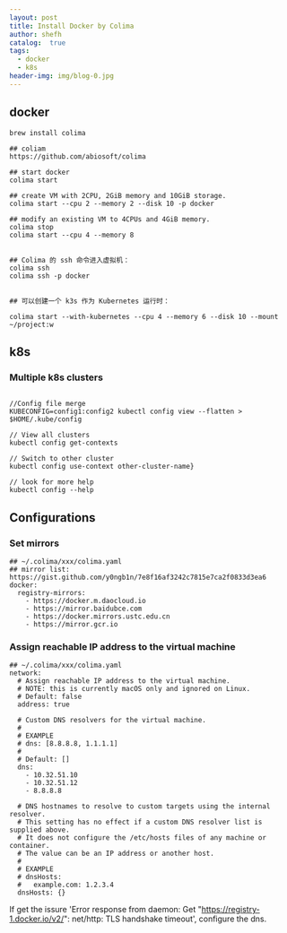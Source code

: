 ```yaml
---
layout: post
title: Install Docker by Colima
author: shefh
catalog:  true
tags:
  - docker
  - k8s
header-img: img/blog-0.jpg
---
```


## docker

```
brew install colima

## coliam
https://github.com/abiosoft/colima

## start docker
colima start

## create VM with 2CPU, 2GiB memory and 10GiB storage.
colima start --cpu 2 --memory 2 --disk 10 -p docker

## modify an existing VM to 4CPUs and 4GiB memory.
colima stop
colima start --cpu 4 --memory 8


## Colima 的 ssh 命令进入虚拟机：
colima ssh
colima ssh -p docker


## 可以创建一个 k3s 作为 Kubernetes 运行时：

colima start --with-kubernetes --cpu 4 --memory 6 --disk 10 --mount ~/project:w

```



## k8s 

### Multiple k8s clusters

```

//Config file merge
KUBECONFIG=config1:config2 kubectl config view --flatten > $HOME/.kube/config

// View all clusters
kubectl config get-contexts 

// Switch to other cluster   
kubectl config use-context other-cluster-name} 

// look for more help
kubectl config --help  
```

## Configurations

### Set mirrors

```
## ~/.colima/xxx/colima.yaml
## mirror list: https://gist.github.com/y0ngb1n/7e8f16af3242c7815e7ca2f0833d3ea6
docker:
  registry-mirrors:
    - https://docker.m.daocloud.io
    - https://mirror.baidubce.com
    - https://docker.mirrors.ustc.edu.cn
    - https://mirror.gcr.io
```


### Assign reachable IP address to the virtual machine

```
## ~/.colima/xxx/colima.yaml
network:
  # Assign reachable IP address to the virtual machine.
  # NOTE: this is currently macOS only and ignored on Linux.
  # Default: false
  address: true
  
  # Custom DNS resolvers for the virtual machine.
  #
  # EXAMPLE
  # dns: [8.8.8.8, 1.1.1.1]
  #
  # Default: []
  dns:
    - 10.32.51.10
    - 10.32.51.12
    - 8.8.8.8
  
  # DNS hostnames to resolve to custom targets using the internal resolver.
  # This setting has no effect if a custom DNS resolver list is supplied above.
  # It does not configure the /etc/hosts files of any machine or container.
  # The value can be an IP address or another host.
  #
  # EXAMPLE
  # dnsHosts:
  #   example.com: 1.2.3.4
  dnsHosts: {}

```


If get the issure 'Error response from daemon: Get "https://registry-1.docker.io/v2/": net/http: TLS handshake timeout', configure the dns.